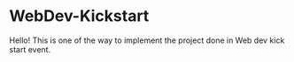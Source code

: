 # WebDev-Kickstart

Hello! This is one of the way to implement the project done in Web dev kick start event.
